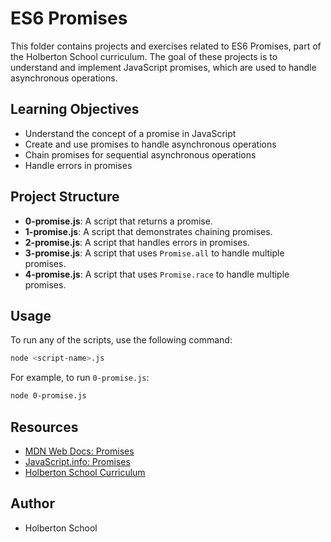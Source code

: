 # ES6 Promises

This folder contains projects and exercises related to ES6 Promises, part of the Holberton School curriculum. The goal of these projects is to understand and implement JavaScript promises, which are used to handle asynchronous operations.

## Learning Objectives

- Understand the concept of a promise in JavaScript
- Create and use promises to handle asynchronous operations
- Chain promises for sequential asynchronous operations
- Handle errors in promises

## Project Structure

- **0-promise.js**: A script that returns a promise.
- **1-promise.js**: A script that demonstrates chaining promises.
- **2-promise.js**: A script that handles errors in promises.
- **3-promise.js**: A script that uses `Promise.all` to handle multiple promises.
- **4-promise.js**: A script that uses `Promise.race` to handle multiple promises.

## Usage

To run any of the scripts, use the following command:

```bash
node <script-name>.js
```

For example, to run `0-promise.js`:

```bash
node 0-promise.js
```

## Resources

- [MDN Web Docs: Promises](https://developer.mozilla.org/en-US/docs/Web/JavaScript/Reference/Global_Objects/Promise)
- [JavaScript.info: Promises](https://javascript.info/promise)
- [Holberton School Curriculum](https://intranet.hbtn.io)

## Author

- Holberton School
